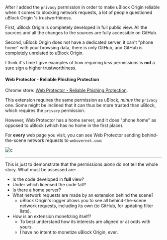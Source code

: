 After I added the `privacy` permission in order to make uBlock Origin  reliable when it comes to blocking network requests, a lot of people questioned uBlock Origin 's trustworthiness.

First, uBlock Origin is completely developed in full public view. All the sources and all the changes to the sources are fully accessible on GitHub.

Second, uBlock Origin does not have a dedicated server, it can't "phone home" with your browsing data, there is only GitHub, and GitHub is completely unrelated to uBlock Origin.

I think it's time I give examples of how requiring _less_ permissions is **not** a sure sign a higher trustworthiness.

#### Web Protector - Reliable Phishing Protection

Chrome store: [Web Protector - Reliable Phishing Protection](https://chrome.google.com/webstore/detail/web-protector-reliable-ph/kfecnpmgnlnbmipaogfhoacoioifjgko).

This extension requires the same permission as uBlock, _minus_ the `privacy` one. Some might be inclined that it can thus be more trusted than uBlock, which requires the `privacy` permission.

However, Web Protector has a home server, and it does "phone home" as opposed to uBlock (which has no home in the first place).

For **every** web page you visit, you can see Web Protector sending behind-the-scene network requests to `webovernet.com`:

![c](https://cloud.githubusercontent.com/assets/585534/8253895/fe92dd8c-1661-11e5-9134-5c2b9159a57c.png)

***

This is just to demonstrate that the permissions _alone_ do not tell the whole story. What must be assessed are:

- Is the code developed in **full** view?
- Under which licensed the code fall?
- Is there a home server?
- What network requests are made by an extension behind the scene?
    - uBlock Origin's logger allows you to see all behind-the-scene network requests, including its own (to GitHub, for updating filter lists).
- How is an extension monetizing itself?
    - To best understand how its interests are aligned or at odds with yours.
    - I have no intent to monetize uBlock Origin, ever.